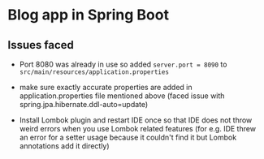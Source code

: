 # Blog app in Spring Boot

## Issues faced 

- Port 8080 was already in use so added `server.port = 8090` to `src/main/resources/application.properties`

- make sure exactly accurate properties are added in application.properties file mentioned above (faced issue with spring.jpa.hibernate.ddl-auto=update) 

- Install Lombok plugin and restart IDE once so that IDE does not throw weird errors when you use Lombok related features (for e.g. IDE threw an error for a setter usage because it couldn't find it but Lombok annotations add it directly)